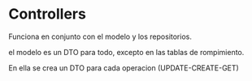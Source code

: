 # Controllers

Funciona en conjunto con el modelo y los repositorios.

el modelo es un DTO para todo, excepto en las tablas de rompimiento.

En ella se crea un DTO para cada operacion (UPDATE-CREATE-GET)
